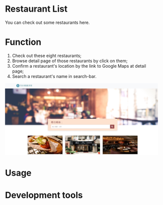 # Restaurant List 

You can check out some restaurants here.

# Function  
1. Check out these eight restaurants;
2. Browse detail page of those restaurants by click on them;
3. Confirm a restaurant's location by the link to Google Maps at detail page;
4. Search a restaurant's name in search-bar.


![image](https://github.com/Felizlin94/Restaurant_list/blob/main/A1.jpg?raw=true)


# Usage

# Development tools
